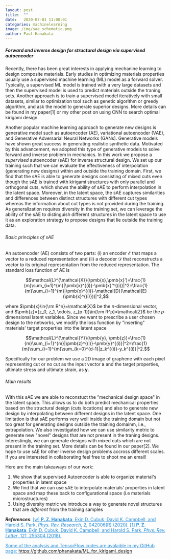 ```yaml
---
layout: post
title:  ""
date:   2020-07-01 11:00:01
categories: machinelearning
image: /img/sae_schematic.png
author: Paul Hanakata
---
```

##### Forward and inverse design for structural design via supervised autoencoder
Recently, there has been great interests in applying mechanine learning to design composite materials. Early studies in optimizing materials properties usually use a supervised machine learning (ML) model as a forward solver. Typically, a supervised ML model is trained with a very large datasets and then the supervised model is used to predict materials outside the traning sets. Another approach is to train a supervised model iteratively with small datasets, similar to optimization tool such as  genetic algorithm or greedy algorithm, and ask the model to generate superior designs. More details can be found in my paper[1] or my other post on using CNN to search optimal kirigami design. 

Another popular machine learning approach to generate new designs is generative model such as autoencoder (AE), variational autoencoder (VAE), and Generative Adversarial Neural Networks (GANs). Generative models have shown great success in generating realistic synthetic data. Motivated by this advancement, we adopted this type of generative models to solve forward and inverse problem in mechanics. In this work we propose a *supervised* autoencoder (sAE) for inverse structural design. We set up our training such that we can evaluate the effectiveness of interpolation (generating new designs) within and outside the training domain. First, we find that the sAE is able to generate designs consisting of mixed cuts even though the sAE is trained with kirigami structures with only parallel and orthogonal cuts, which shows the ability of sAE to perform interpolation in the latent space. Moreover, in the latent space, the sAE captures similarities and differences between distinct structures with different cut types whereas the information about cut types is not provided during the training. As generalization requires diversity in the training set, we can leverage the ability of the sAE to distinguish different structures in the latent space to use it as an exploration strategy to propose designs that lie outside the training data.

###### Basic principles of sAE 
An autoencoder (AE) consists of two parts: (i) an encoder $\mathcal{E}$ that maps a vector to a reduced representation and (ii) a decoder $\mathcal{D}$ that reconstructs a vector to its original representation from the reduced representation. The standard loss function of AE is

$$\mathcal{L}^{\mathcal{X}}(\pmb{x},\pmb{x}')=\frac{1}{m}\sum_{i=1}^{m}|\pmb{x}^{(i)}-\pmb{x}'^{(i)}|^2=\frac{1}{m}\sum_{i=1}^{m}|\pmb{x}^{(i)}-\mathcal{D}(\mathcal{E}(\pmb{x}^{(i)}))|^2,$$

where $\pmb{x}\in{\rm R^n}=\mathcal{X}$ be the $n$-dimensional vector, and $\pmb{z}=(z_0, z_1, \cdots, z_{p-1})\in{\rm R^p}=\mathcal{Z}$ be the $p$-dimensional latent variables. Since we want to prescribe a user chosen design to the networks, we modify the loss function by "inserting" materials' target properties into the latent space 

$$\mathcal{L}^{\mathcal{Y}}(\pmb{y}, \pmb{z})=\frac{1}{m}\sum_{i=1}^{m}|\pmb{z}^{(i)}-\pmb{y}^{(i)}|^2=\frac{1}{m}\sum_{i=1}^{m}\sum_{k=0}^{d-1}|z_k^{(i)}-y_k^{(i)}|^2.$$

Specifically for our problem we use a 2D image of graphene with each pixel representing cut or no cut as the input vector $\pmb{x}$ and the target properties, ultimate stress and ultimate strain, as $\pmb{y}$. 

###### Main results 
With this sAE we are able to reconstuct the "mechanical design space" in the latent space. This allows us to do both predict mechanical properties based on the structural design (cuts locations) and also to generate new design by interpolating between different designs in the latent space. One limitation is that sAE performs very well inside the training domain but not too great for generating designs outside the training domainm, i.e., extrapolation. We  also investigated how we can use similarity metric to generate new "novel" designs that are not present in the traning designs. Interestingly, we can generate designs with mixed cuts which are not present in the training set. More details can be found in our paper[2]. We hope to use sAE for other inverse design problems accross different scales. If you are interested in collaborating feel free to shoot me an email! 

Here are the main takeaways of our work:
1. We show that supervised Autoencoder is able to organize material's properties in latent space
2. We find that we can use sAE to interpolate materials' properties in latent space and map these back to configurational space (i.e materials microstructures)
3. Using diversity metric we introduce a way to generate novel structures that are *different* from the training samples 

***References***:
<a href="https://journals.aps.org/prresearch/abstract/10.1103/PhysRevResearch.2.042006" style="color:#268cd7
">[w] **P. Z. Hanakata**, Ekin D. Cubuk, David K. Campbell, and Harold S. Park, *Phys. Rev. Research*, 2, 042006(R)  (2020).</a>
<a href="https://arxiv.org/abs/1808.06111" style="color:#268cd7">
<a href="https://journals.aps.org/prl/abstract/10.1103/PhysRevLett.121.255304" style="color:#268cd7
">[1] **P. Z. Hanakata**, Ekin D. Cubuk, David K. Campbell, and Harold S. Park, *Phys. Rev. Letter*, 121, 255304 (2018).</a>
<a href="https://arxiv.org/abs/1808.06111" style="color:#268cd7">


Some of the analysis and TensorFlow codes are avalaible in my GitHub page: <a href="https://github.com/phanakata/ML_for_kirigami_design" style="color:#268cd7"> https://github.com/phanakata/ML_for_kirigami_design</a>

